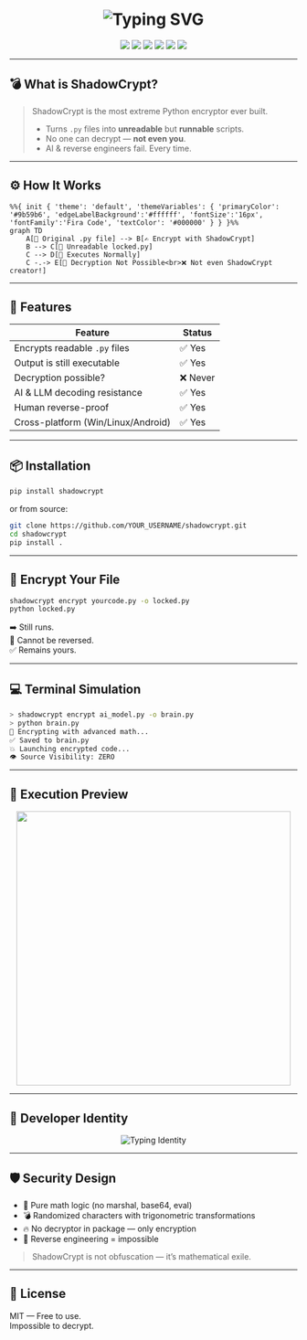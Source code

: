 <h1 align="center">
  <img src="https://readme-typing-svg.herokuapp.com/?font=Fira+Code&size=24&pause=1000&color=FF44CC&center=true&vCenter=true&width=550&lines=🕶️+SHADOWCRYPT;Encrypt.+Execute.+Never+Expose.;AI+proof+.+Human+proof+.+Undecodable." alt="Typing SVG" />
</h1>

<p align="center">
  <img src="https://img.shields.io/badge/Decryption-NOT%20POSSIBLE-critical?style=for-the-badge&logo=protonmail&logoColor=white&color=red"/>
  <img src="https://img.shields.io/badge/AI%20Proof-✅-green?style=for-the-badge&logo=python&logoColor=white"/>
  <img src="https://img.shields.io/badge/Platform-All%20OS-blue?style=for-the-badge&logo=linux"/>
  <img src="https://badgen.net/badge/Encrypted%20Lines/∞/purple?icon=code"/>
  <img src="https://img.shields.io/github/stars/YOUR_USERNAME/shadowcrypt?style=social"/>
  <img src="https://visitor-badge.laobi.icu/badge?page_id=YOUR_USERNAME.shadowcrypt"/>
</p>

---

## 💣 What is ShadowCrypt?

> ShadowCrypt is the most extreme Python encryptor ever built.
> - Turns `.py` files into **unreadable** but **runnable** scripts.
> - No one can decrypt — **not even you**.
> - AI & reverse engineers fail. Every time.

---

## ⚙️ How It Works

```mermaid
%%{ init { 'theme': 'default', 'themeVariables': { 'primaryColor': '#9b59b6', 'edgeLabelBackground':'#ffffff', 'fontSize':'16px', 'fontFamily':'Fira Code', 'textColor': '#000000' } } }%%
graph TD
    A[📄 Original .py file] --> B[✍️ Encrypt with ShadowCrypt]
    B --> C[🔐 Unreadable locked.py]
    C --> D[🧠 Executes Normally]
    C -.-> E[🚫 Decryption Not Possible<br>❌ Not even ShadowCrypt creator!]
```

---

## 🧠 Features

| Feature                             | Status     |
|------------------------------------|------------|
| Encrypts readable `.py` files      | ✅ Yes     |
| Output is still executable         | ✅ Yes     |
| Decryption possible?               | ❌ Never   |
| AI & LLM decoding resistance       | ✅ Yes     |
| Human reverse-proof                | ✅ Yes     |
| Cross-platform (Win/Linux/Android) | ✅ Yes     |

---

## 📦 Installation

```bash
pip install shadowcrypt
```

or from source:

```bash
git clone https://github.com/YOUR_USERNAME/shadowcrypt.git
cd shadowcrypt
pip install .
```

---

## 🔐 Encrypt Your File

```bash
shadowcrypt encrypt yourcode.py -o locked.py
python locked.py
```

➡️ Still runs.  
🚫 Cannot be reversed.  
✅ Remains yours.

---

## 💻 Terminal Simulation

```bash
> shadowcrypt encrypt ai_model.py -o brain.py
> python brain.py
🔐 Encrypting with advanced math...
✅ Saved to brain.py
💥 Launching encrypted code...
👁️ Source Visibility: ZERO
```

---

## 🧬 Execution Preview

<div align="center">
  <img src="https://media.giphy.com/media/qgQUggAC3Pfv687qPC/giphy.gif" width="480"/>
</div>

---

## 👤 Developer Identity

<div align="center">
  <img src="https://readme-typing-svg.herokuapp.com/?font=Fira+Code&pause=1000&color=00FF99&center=true&vCenter=true&width=480&lines=Created+by+GAMING+WITH+FARHAN+JIHADY;Built+for+Bangladeshi+Hackers+and+Makers;Encrypting+Python+for+the+Underground+Elite;No+Backdoor+.+No+Escape+.+Only+Run" alt="Typing Identity" />
</div>

---

## 🛡️ Security Design

- 🔐 Pure math logic (no marshal, base64, eval)
- 💣 Randomized characters with trigonometric transformations
- 🔥 No decryptor in package — only encryption
- 🧠 Reverse engineering = impossible

> ShadowCrypt is not obfuscation — it’s mathematical exile.

---

## 📜 License

MIT — Free to use.  
Impossible to decrypt.
